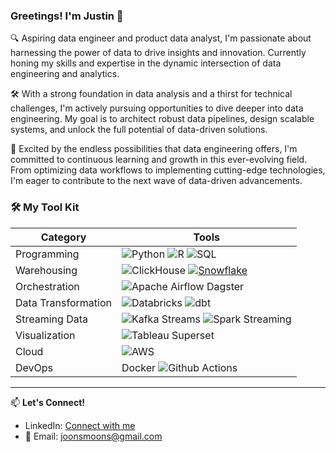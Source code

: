 ### Greetings! I'm Justin 👋

🔍 Aspiring data engineer and product data analyst, I'm passionate about harnessing the power of data to drive insights and innovation. Currently honing my skills and expertise in the dynamic intersection of data engineering and analytics.

🛠️ With a strong foundation in data analysis and a thirst for technical challenges, I'm actively pursuing opportunities to dive deeper into data engineering. My goal is to architect robust data pipelines, design scalable systems, and unlock the full potential of data-driven solutions.

🌟 Excited by the endless possibilities that data engineering offers, I'm committed to continuous learning and growth in this ever-evolving field. From optimizing data workflows to implementing cutting-edge technologies, I'm eager to contribute to the next wave of data-driven advancements.

### 🛠️ My Tool Kit 
| Category            | Tools                                     |
|---------------------|-------------------------------------------|
| Programming         | ![Python](https://img.shields.io/badge/Python-FFD43B?style=for-the-badge&logo=python&logoColor=blue) ![R](https://img.shields.io/badge/R-276DC3?style=for-the-badge&logo=r&logoColor=white) ![SQL](https://camo.githubusercontent.com/6efb20131a63374d40c3340199cb37651d305eee723fb560e7fc9ffc29c680ff/68747470733a2f2f696d672e736869656c64732e696f2f62616467652f53514c2d3030334235373f7374796c653d666c61742d737175617265266c6f676f3d73716c697465266c6f676f436f6c6f723d7768697465)                            |
| Warehousing         | ![ClickHouse](https://img.shields.io/badge/ClickHouse-DB-blue?logo=clickhouse&logoColor=white) [![Snowflake](https://img.shields.io/badge/Snowflake-DB-blue?logo=snowflake&logoColor=white)](https://www.snowflake.com/)|
| Orchestration       | ![Apache Airflow](https://img.shields.io/badge/Apache%20Airflow-017CEE?style=for-the-badge&logo=Apache%20Airflow&logoColor=white) Dagster                   |
| Data Transformation | ![Databricks](https://img.shields.io/badge/Databricks-FF3621?style=for-the-badge&logo=Databricks&logoColor=white) ![dbt](https://img.shields.io/badge/dbt-FF694B?style=for-the-badge&logo=dbt&logoColor=white)                |
| Streaming Data      | ![Kafka Streams](https://img.shields.io/badge/Apache_Kafka-231F20?style=for-the-badge&logo=apache-kafka&logoColor=white) ![Spark Streaming](https://img.shields.io/badge/Apache_Spark-FFFFFF?style=for-the-badge&logo=apachespark&logoColor=#E35A16)            |
| Visualization       | ![Tableau](https://img.shields.io/badge/Tableau-E97627?style=for-the-badge&logo=Tableau&logoColor=white) Superset                         |
| Cloud       | ![AWS](https://img.shields.io/badge/Amazon_AWS-FF9900?style=for-the-badge&logo=amazonaws&logoColor=white)               |
| DevOps       | Docker ![Github Actions](https://camo.githubusercontent.com/7f60bca1e72b8363f7379de8dc377834f88264d87670acb1ba934d89d43841c6/68747470733a2f2f696d672e736869656c64732e696f2f62616467652f4769744875625f416374696f6e732d3138313731373f7374796c653d666c61742d737175617265266c6f676f3d676974687562266c6f676f436f6c6f723d7768697465) 

---

📫 **Let's Connect!**
- LinkedIn: [Connect with me](https://www.linkedin.com/in/munsheet/)
- 📧 Email: joonsmoons@gmail.com
